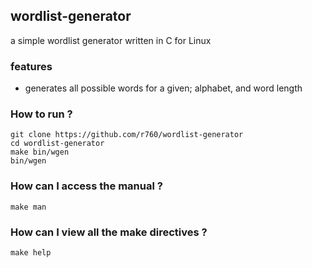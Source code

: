 ## wordlist-generator
a simple wordlist generator written in C for Linux

### features
- generates all possible words for a given; alphabet, and word length

### How to run ?
```
git clone https://github.com/r760/wordlist-generator
cd wordlist-generator
make bin/wgen
bin/wgen
```

### How can I access the manual ?
```
make man
```

### How can I view all the make directives ?
```
make help
```

